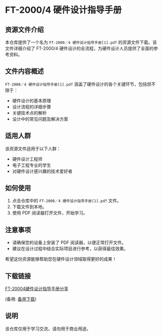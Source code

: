 # FT-2000/4 硬件设计指导手册

## 资源文件介绍

本仓库提供了一个名为 `FT-2000／4 硬件设计指导手册[1].pdf` 的资源文件下载。该文件详细介绍了 FT-2000/4 硬件设计的全流程，为硬件设计人员提供了全面的参考资料。

## 文件内容概述

`FT-2000／4 硬件设计指导手册[1].pdf` 涵盖了硬件设计的各个关键环节，包括但不限于：

- 硬件设计的基本原理
- 设计流程的详细步骤
- 关键技术点的解析
- 设计中的常见问题及解决方案

## 适用人群

该资源文件适用于以下人群：

- 硬件设计工程师
- 电子工程专业的学生
- 对硬件设计感兴趣的技术爱好者

## 如何使用

1. 点击仓库中的 `FT-2000／4 硬件设计指导手册[1].pdf` 文件。
2. 下载文件到本地。
3. 使用 PDF 阅读器打开文件，开始学习。

## 注意事项

- 请确保您的设备上安装了 PDF 阅读器，以便正常打开文件。
- 建议在设计过程中结合实际项目进行参考，以获得最佳效果。

希望这份资源能够帮助您在硬件设计领域取得更好的成果！

## 下载链接
[FT-20004硬件设计指导手册分享](https://pan.quark.cn/s/a7d6a2245d4e) 

(备用: [备用下载](https://pan.baidu.com/s/1Dl17BfqQkQ-iEMozQfHiLQ?pwd=1234))

## 说明

该仓库仅用于学习交流，请勿用于商业用途。
